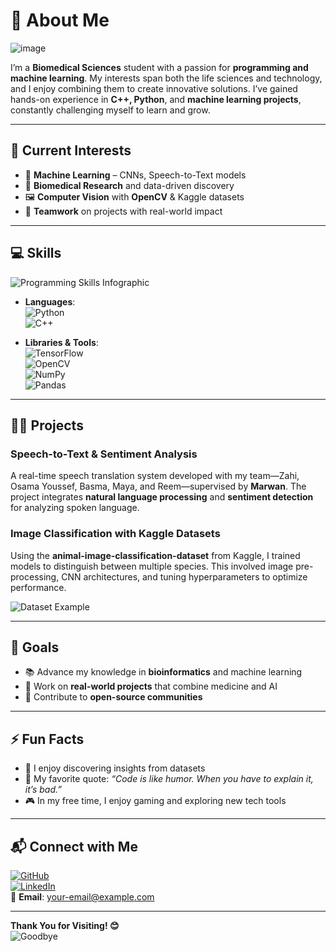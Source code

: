 # 👋 About Me  

![image](https://github.com/user-attachments/assets/ddcf2ca8-16ec-4e38-ab90-170b6494d9be)



I’m a **Biomedical Sciences** student with a passion for **programming and machine learning**. My interests span both the life sciences and technology, and I enjoy combining them to create innovative solutions. I’ve gained hands-on experience in **C++, Python**, and **machine learning projects**, constantly challenging myself to learn and grow.  

---

## 🌟 Current Interests  
- 🧠 **Machine Learning** – CNNs, Speech-to-Text models  
- 🧬 **Biomedical Research** and data-driven discovery  
- 🖼️ **Computer Vision** with **OpenCV** & Kaggle datasets  
- 🤝 **Teamwork** on projects with real-world impact  

---

## 💻 Skills  
![Programming Skills Infographic](./path_to_your_skills_image.png)  

- **Languages**:  
  ![Python](https://img.shields.io/badge/Python-3670A0?style=for-the-badge&logo=python&logoColor=ffdd54)  
  ![C++](https://img.shields.io/badge/C++-00599C?style=for-the-badge&logo=cplusplus&logoColor=white)  

- **Libraries & Tools**:  
  ![TensorFlow](https://img.shields.io/badge/TensorFlow-FF6F00?style=for-the-badge&logo=tensorflow&logoColor=white)  
  ![OpenCV](https://img.shields.io/badge/OpenCV-5C3EE8?style=for-the-badge&logo=opencv&logoColor=white)  
  ![NumPy](https://img.shields.io/badge/NumPy-013243?style=for-the-badge&logo=numpy&logoColor=white)  
  ![Pandas](https://img.shields.io/badge/Pandas-150458?style=for-the-badge&logo=pandas&logoColor=white)  

---

## 🧑‍💻 Projects  
### **Speech-to-Text & Sentiment Analysis**  
A real-time speech translation system developed with my team—Zahi, Osama Youssef, Basma, Maya, and Reem—supervised by **Marwan**. The project integrates **natural language processing** and **sentiment detection** for analyzing spoken language.

### **Image Classification with Kaggle Datasets**  
Using the **animal-image-classification-dataset** from Kaggle, I trained models to distinguish between multiple species. This involved image pre-processing, CNN architectures, and tuning hyperparameters to optimize performance.  

![Dataset Example](https://via.placeholder.com/600x300?text=Animal+Image+Dataset)

---

## 🎯 Goals  
- 📚 Advance my knowledge in **bioinformatics** and machine learning  
- 🚀 Work on **real-world projects** that combine medicine and AI  
- 🤝 Contribute to **open-source communities**  

---

## ⚡ Fun Facts  
- 🧪 I enjoy discovering insights from datasets  
- 💬 My favorite quote: *“Code is like humor. When you have to explain it, it’s bad.”*  
- 🎮 In my free time, I enjoy gaming and exploring new tech tools  

---

## 📬 Connect with Me  
[![GitHub](https://img.shields.io/badge/GitHub-000000?style=for-the-badge&logo=github&logoColor=white)](https://github.com/your-github-profile)  
[![LinkedIn](https://img.shields.io/badge/LinkedIn-0077B5?style=for-the-badge&logo=linkedin&logoColor=white)](https://linkedin.com/in/your-linkedin-profile)  
📧 **Email**: your-email@example.com  

---

**Thank You for Visiting! 😊**  
![Goodbye](https://via.placeholder.com/800x200?text=See+You+Soon!)




